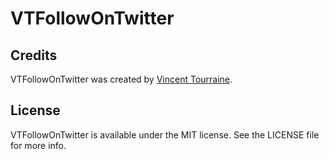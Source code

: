 # VTFollowOnTwitter

## Credits

VTFollowOnTwitter was created by [Vincent Tourraine](http://www.vtourraine.net).

## License

VTFollowOnTwitter is available under the MIT license. See the LICENSE file for more info.